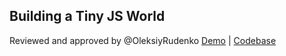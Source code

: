 ## Building a Tiny JS World
Reviewed and approved by @OleksiyRudenko [Demo](https://romanovaleksander.github.io/a-tiny-JS-world/) | [Codebase](https://github.com/RomanovAleksander/a-tiny-JS-world)
 
 